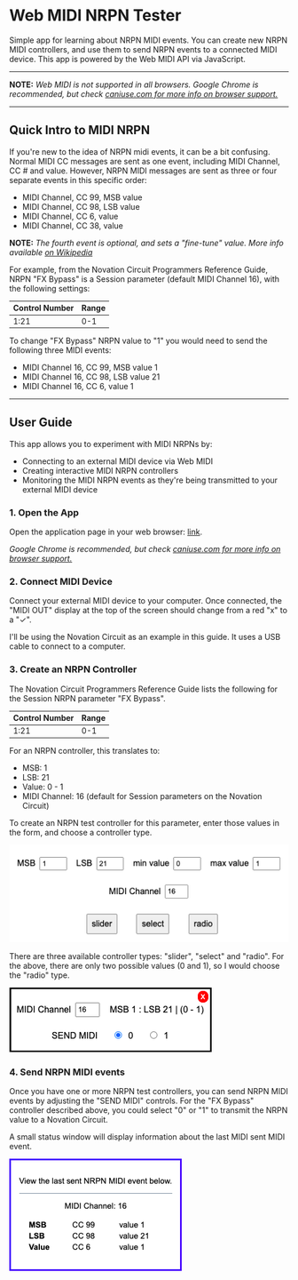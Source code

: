 # Web MIDI NRPN Tester

Simple app for learning about NRPN MIDI events. You can create new 
NRPN MIDI controllers, and use them to send NRPN events to a connected MIDI device. 
This app is powered by the Web MIDI API via JavaScript.

---
**NOTE:** *Web MIDI is not supported in all browsers. Google Chrome is recommended, but check 
[caniuse.com for more info on browser support.](https://caniuse.com/?search=web%20midi)*

---
## Quick Intro to MIDI NRPN

If you're new to the idea of NRPN midi events, it can be a bit confusing. 
Normal MIDI CC messages are sent as one event, including MIDI Channel, CC # and value.
However, NRPN MIDI messages are sent as three or four separate events
in this specific order:

- MIDI Channel, CC 99, MSB value
- MIDI Channel, CC 98, LSB value
- MIDI Channel, CC 6, value
- MIDI Channel, CC 38, value

**NOTE:** *The fourth event is optional, and sets a "fine-tune" value. More info available 
[on Wikipedia](https://en.wikipedia.org/wiki/NRPN)*

For example, from the Novation Circuit Programmers Reference Guide,
NRPN "FX Bypass" is a Session parameter (default MIDI Channel 16), 
with the following settings:

| Control Number | Range |
|----------------|-------|
| 1:21           | 0-1   |

To change "FX Bypass" NRPN value to "1" you would need to send the 
following three MIDI events:

- MIDI Channel 16, CC 99, MSB value 1
- MIDI Channel 16, CC 98, LSB value 21
- MIDI Channel 16, CC 6, value 1

---
## User Guide

This app allows you to experiment with MIDI NRPNs by:
- Connecting to an external MIDI device via Web MIDI
- Creating interactive MIDI NRPN controllers
- Monitoring the MIDI NRPN events as they're being transmitted to your external MIDI device

### 1.  Open the App
Open the application page in your web browser:
[link](link).

*Google Chrome is recommended, but check 
[caniuse.com for more info on browser support.](https://caniuse.com/?search=web%20midi)*

### 2. Connect MIDI Device
Connect your external MIDI device to your computer. Once connected, the "MIDI OUT" display at the top of the screen should change from a red "x" to a "&#10003;".

I'll be using the Novation Circuit as an example in this guide. It uses a USB cable to connect to a computer.

### 3. Create an NRPN Controller

The Novation Circuit Programmers Reference Guide lists the following for the Session NRPN parameter "FX Bypass".

| Control Number | Range |
|----------------|-------|
| 1:21           | 0-1   |

For an NRPN controller, this translates to:

- MSB: 1
- LSB: 21
- Value: 0 - 1
- MIDI Channel: 16 (default for Session parameters on the Novation Circuit)

To create an NRPN test controller for this parameter, enter those
values in the form, and choose a controller type.

![Create an NRPN controller form](/app/assets/images/create-nrpn-fx-bypass.png)

There are three available controller types: "slider", "select"
and "radio". For the above, there are only two possible values 
(0 and 1), so I would choose the "radio" type.

![NRPN test controller](/app/assets/images/nrpn-controller-fx-bypass.png)

### 4. Send NRPN MIDI events

Once you have one or more NRPN test controllers, you can send NRPN
MIDI events by adjusting the "SEND MIDI" controls. For the "FX Bypass"
controller described above, you could select "0" or "1" to transmit
the NRPN value to a Novation Circuit.

A small status window will display information about the last MIDI 
sent MIDI event.


![NRPN MIDI event status](/app/assets/images/nrpn-midi-event-status.png)
